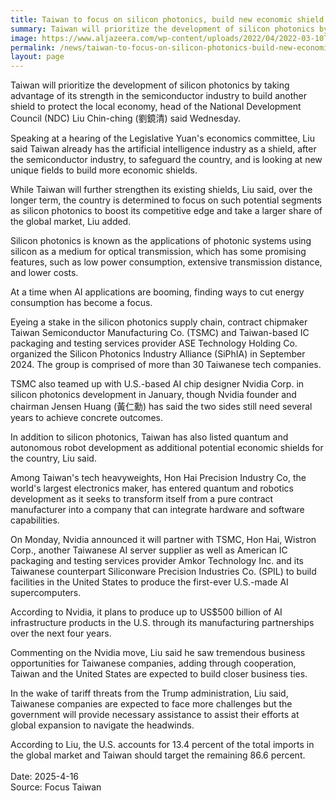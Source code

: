 ```yaml
---
title: Taiwan to focus on silicon photonics, build new economic shield
summary: Taiwan will prioritize the development of silicon photonics by taking advantage of its strength in the semiconductor industry to build another shield to protect the local economy, head of the National Development Council (NDC) Liu Chin-ching (劉鏡清) said Wednesday.
image: https://www.aljazeera.com/wp-content/uploads/2022/04/2022-03-10T090443Z_923271042_RC2FHS9TSQCC_RTRMADP_3_TAIWAN-SEMICONDUCTORS-TALENT.jpg?resize=770%2C513&quality=80
permalink: /news/taiwan-to-focus-on-silicon-photonics-build-new-economic-shield/
layout: page
---
```


Taiwan will prioritize the development of silicon photonics by taking advantage of its strength in the semiconductor industry to build another shield to protect the local economy, head of the National Development Council (NDC) Liu Chin-ching (劉鏡清) said Wednesday.

Speaking at a hearing of the Legislative Yuan's economics committee, Liu said Taiwan already has the artificial intelligence industry as a shield, after the semiconductor industry, to safeguard the country, and is looking at new unique fields to build more economic shields.

While Taiwan will further strengthen its existing shields, Liu said, over the longer term, the country is determined to focus on such potential segments as silicon photonics to boost its competitive edge and take a larger share of the global market, Liu added.

Silicon photonics is known as the applications of photonic systems using silicon as a medium for optical transmission, which has some promising features, such as low power consumption, extensive transmission distance, and lower costs.

At a time when AI applications are booming, finding ways to cut energy consumption has become a focus.

Eyeing a stake in the silicon photonics supply chain, contract chipmaker Taiwan Semiconductor Manufacturing Co. (TSMC) and Taiwan-based IC packaging and testing services provider ASE Technology Holding Co. organized the Silicon Photonics Industry Alliance (SiPhIA) in September 2024. The group is comprised of more than 30 Taiwanese tech companies.

TSMC also teamed up with U.S.-based AI chip designer Nvidia Corp. in silicon photonics development in January, though Nvidia founder and chairman Jensen Huang (黃仁勳) has said the two sides still need several years to achieve concrete outcomes.

In addition to silicon photonics, Taiwan has also listed quantum and autonomous robot development as additional potential economic shields for the country, Liu said.

Among Taiwan's tech heavyweights, Hon Hai Precision Industry Co, the world's largest electronics maker, has entered quantum and robotics development as it seeks to transform itself from a pure contract manufacturer into a company that can integrate hardware and software capabilities.

On Monday, Nvidia announced it will partner with TSMC, Hon Hai, Wistron Corp., another Taiwanese AI server supplier as well as American IC packaging and testing services provider Amkor Technology Inc. and its Taiwanese counterpart Siliconware Precision Industries Co. (SPIL) to build facilities in the United States to produce the first-ever U.S.-made AI supercomputers.

According to Nvidia, it plans to produce up to US$500 billion of AI infrastructure products in the U.S. through its manufacturing partnerships over the next four years.

Commenting on the Nvidia move, Liu said he saw tremendous business opportunities for Taiwanese companies, adding through cooperation, Taiwan and the United States are expected to build closer business ties.

In the wake of tariff threats from the Trump administration, Liu said, Taiwanese companies are expected to face more challenges but the government will provide necessary assistance to assist their efforts at global expansion to navigate the headwinds.

According to Liu, the U.S. accounts for 13.4 percent of the total imports in the global market and Taiwan should target the remaining 86.6 percent.
<br/>
<br/>
Date: 2025-4-16
<br/>
Source: Focus Taiwan
